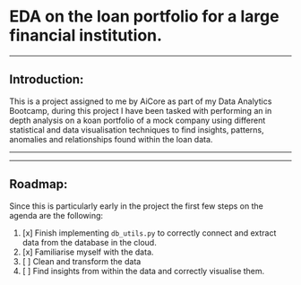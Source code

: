 # EDA on the loan portfolio for a large financial institution.
---
## Introduction:
 This is a project assigned to me by AiCore as part of my Data Analytics Bootcamp, during this project I have been tasked with performing an in depth analysis on a koan portfolio of a mock company using different statistical and data visualisation techniques to find insights, patterns, anomalies and relationships found within the loan data.

---


---
## Roadmap:
Since this is particularly early in the project the first few steps on the agenda are the following:

1. [x] Finish implementing ```db_utils.py``` to correctly connect and extract data from the database in the cloud.
1. [x] Familiarise myself with the data.
1. [ ] Clean and transform the data
1. [ ] Find insights from within the data and correctly visualise them.